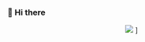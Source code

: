 ### 👋 Hi there

<div align="center">

<img src="https://readme-typing-svg.herokuapp.com/?lines=欢迎大佬来看我;大四狗找工作找麻了&font=Roboto" />
]



<img src="https://camo.githubusercontent.com/82291b0fe831bfc6781e07fc5090cbd0a8b912bb8b8d4fec0696c881834f81ac/68747470733a2f2f70726f626f742e6d656469612f394575424971676170492e676966"
width="800"  height="3">

</div>
